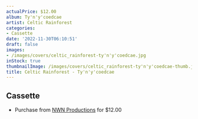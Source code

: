 ```yaml
---
actualPrice: $12.00
album: Ty'n'y'coedcae
artist: Celtic Rainforest
categories:
- Cassette
date: '2022-11-30T06:10:51'
draft: false
images:
- /images/covers/celtic_rainforest-ty'n'y'coedcae.jpg
inStock: true
thumbnailImage: /images/covers/celtic_rainforest-ty'n'y'coedcae-thumb.jpg
title: Celtic Rainforest - Ty'n'y'coedcae
---
```


## Cassette
* Purchase from [NWN Productions](http://shop.nwnprod.com/index.php?route=product/product&path=73&product_id=21594&sort=pd.name&order=ASC) for $12.00
